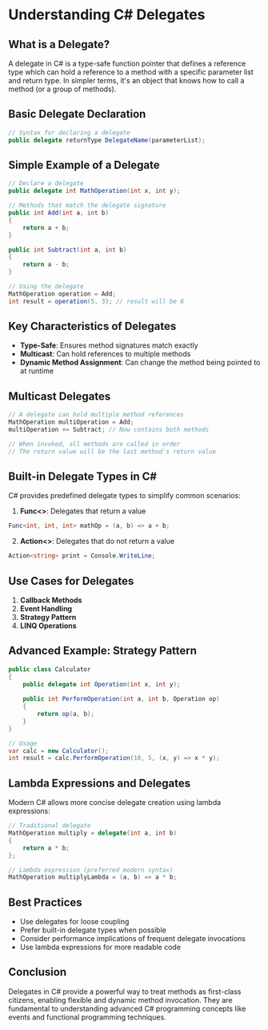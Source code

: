 # Understanding C# Delegates

## What is a Delegate?

A delegate in C# is a type-safe function pointer that defines a reference type which can hold a reference to a method with a specific parameter list and return type. In simpler terms, it's an object that knows how to call a method (or a group of methods).

## Basic Delegate Declaration

```csharp
// Syntax for declaring a delegate
public delegate returnType DelegateName(parameterList);
```

## Simple Example of a Delegate

```csharp
// Declare a delegate
public delegate int MathOperation(int x, int y);

// Methods that match the delegate signature
public int Add(int a, int b) 
{
    return a + b;
}

public int Subtract(int a, int b) 
{
    return a - b;
}

// Using the delegate
MathOperation operation = Add;
int result = operation(5, 3); // result will be 8
```

## Key Characteristics of Delegates

- **Type-Safe**: Ensures method signatures match exactly
- **Multicast**: Can hold references to multiple methods
- **Dynamic Method Assignment**: Can change the method being pointed to at runtime

## Multicast Delegates

```csharp
// A delegate can hold multiple method references
MathOperation multiOperation = Add;
multiOperation += Subtract; // Now contains both methods

// When invoked, all methods are called in order
// The return value will be the last method's return value
```

## Built-in Delegate Types in C#

C# provides predefined delegate types to simplify common scenarios:

1. **Func<>**: Delegates that return a value
```csharp
Func<int, int, int> mathOp = (a, b) => a + b;
```

2. **Action<>**: Delegates that do not return a value
```csharp
Action<string> print = Console.WriteLine;
```

## Use Cases for Delegates

1. **Callback Methods**
2. **Event Handling**
3. **Strategy Pattern**
4. **LINQ Operations**

## Advanced Example: Strategy Pattern

```csharp
public class Calculator 
{
    public delegate int Operation(int x, int y);
    
    public int PerformOperation(int a, int b, Operation op)
    {
        return op(a, b);
    }
}

// Usage
var calc = new Calculator();
int result = calc.PerformOperation(10, 5, (x, y) => x * y);
```

## Lambda Expressions and Delegates

Modern C# allows more concise delegate creation using lambda expressions:

```csharp
// Traditional delegate
MathOperation multiply = delegate(int a, int b) 
{ 
    return a * b; 
};

// Lambda expression (preferred modern syntax)
MathOperation multiplyLambda = (a, b) => a * b;
```

## Best Practices

- Use delegates for loose coupling
- Prefer built-in delegate types when possible
- Consider performance implications of frequent delegate invocations
- Use lambda expressions for more readable code

## Conclusion

Delegates in C# provide a powerful way to treat methods as first-class citizens, enabling flexible and dynamic method invocation. They are fundamental to understanding advanced C# programming concepts like events and functional programming techniques.
